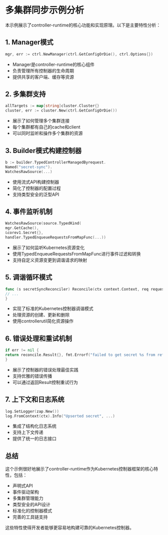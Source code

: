 # 多集群同步示例分析

本示例展示了controller-runtime的核心功能和实现原理。以下是主要特性分析：

## 1. Manager模式
```go
mgr, err := ctrl.NewManager(ctrl.GetConfigOrDie(), ctrl.Options{})
```

- Manager是controller-runtime的核心组件
- 负责管理所有控制器的生命周期
- 提供共享的客户端、缓存等资源

## 2. 多集群支持

```go
allTargets := map[string]cluster.Cluster{}
cluster, err := cluster.New(ctrl.GetConfigOrDie())
```
- 展示了如何管理多个集群连接
- 每个集群都有自己的cache和client
- 可以同时监听和操作多个集群的资源

## 3. Builder模式构建控制器


```go
b := builder.TypedControllerManagedByrequest.
Named("secret-sync").
WatchesRawSource(...)
```
- 使用流式API构建控制器
- 简化了控制器的配置过程
- 支持类型安全的泛型API

## 4. 事件监听机制
```go
WatchesRawSource(source.TypedKind(
mgr.GetCache(),
&corev1.Secret{},
handler.TypedEnqueueRequestsFromMapFunc(...))
```
- 展示了如何监听Kubernetes资源变化
- 使用TypedEnqueueRequestsFromMapFunc进行事件过滤和转换
- 支持自定义资源变更到调谐请求的映射


## 5. 调谐循环模式
```go
func (s secretSyncReconciler) Reconcile(ctx context.Context, req request) (reconcile.Result, error) {
// ...
}
```
- 实现了标准的Kubernetes控制器调谐模式
- 处理资源的创建、更新和删除
- 使用controllerutil简化资源操作

## 6. 错误处理和重试机制


```go
if err != nil {
return reconcile.Result{}, fmt.Errorf("failed to get secret %s from reference cluster: %w", req.String(), err)
}
```
- 展示了控制器的错误处理最佳实践
- 支持优雅的错误传播
- 可以通过返回Result控制重试行为

## 7. 上下文和日志系统

```go
log.SetLogger(zap.New())
log.FromContext(ctx).Info("Upserted secret", ...)
```
- 集成了结构化日志系统
- 支持上下文传递
- 提供了统一的日志接口


## 总结

这个示例很好地展示了controller-runtime作为Kubernetes控制器框架的核心特性，包括：
- 声明式API
- 事件驱动架构
- 多集群管理能力
- 类型安全的API设计
- 标准化的控制器模式
- 完善的工具链支持

这些特性使得开发者能够更容易地构建可靠的Kubernetes控制器。

